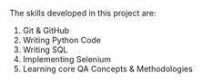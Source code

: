 The skills developed in this project are:
1. Git & GitHub
2. Writing Python Code
3. Writing SQL
4. Implementing Selenium
5. Learning core QA Concepts & Methodologies
